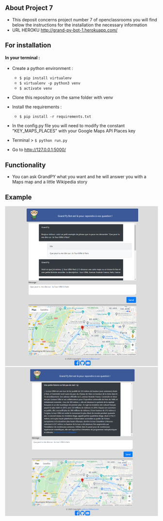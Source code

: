 ## About Project 7
- This deposit concerns project number 7 of openclassrooms you will find below the instructions for the installation the necessary information
- URL HEROKU http://grand-py-bot-1.herokuapp.com/
## For installation
#### In your terminal : 
* Create a python environment : 
    * `$ pip install virtualenv `
    * `$ virtualenv -p python3 venv` 
    * `$ activate venv` 
* Clone this repository on the same folder with venv
* Install the requirements :
    * `$ pip install -r requirements.txt`
 
* In the config.py file you will need to modify the constant "KEY_MAPS_PLACES" with your Google Maps API Places key
* Terminal > `$ python run.py` 
* Go to http://127.0.0.1:5000/

## Functionality

* You can ask GrandPY what you want and he will answer you with a Maps map and a little Wikipedia story

## Example

![](https://raw.githubusercontent.com/Anthony10700/P7/main/screenshot/1.png)
![](https://raw.githubusercontent.com/Anthony10700/P7/main/screenshot/2.png)